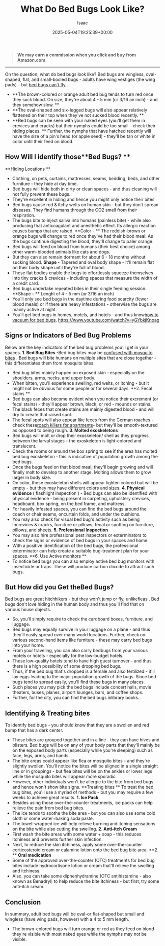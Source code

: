 ﻿---
author: Isaac
layout: post
title: What Do Bed Bugs Look Like?
date: '2025-05-04T19:25:39+00:00'
categories:
- Bed Bugs
- Guide
tags: []
slug: /what-do-bed-bugs-look-like/
lastmod: 2025-05-07T12:21:28+03:00
---
> **We may earn a commission when you click and buy from Amazon.com.**
>

---
On the question, what do bed bugs look like? Bed bugs are wingless, oval-shaped, flat, and small-bodied bugs - adults have wing vestiges (the wing pads) - but
[bed bugs can't fly](https://pestpolicy.com/do-bed-bugs-fly/)
.
- **The brown-colored or orange adult bed bug tends to turn red once they suck blood. On size, they're about 4 - 5 mm (or 3/16 an inch) - and they somehow slow. **
- **The oval-shaped and six-legged bugs will also appear relatively flattened on their top when they've not sucked blood recently. **
- **Bed bugs can be seen with your naked eyes (you'll get them in crevices and cracks) but their nymphs could be too small - check their hiding places. **
Further, the nymphs that have hatched recently will have the size of a pin's head (or apple seed) - they'll be tan or white in color until their feed on blood.
## How Will I identify those**Bed Bugs? **
**Hiding Locations **
- Clothing, on pets, curtains, mattresses, seams, bedding, beds, and other furniture - they hide at day time.
- Bed bugs will hide both in dirty or clean spaces - and thus cleaning will not fully prevent these bugs.
- They're excellent in hiding and hence you might only notice their bites
- Bed bugs cause red & itchy welts on human skin - but they don't spread diseases. They find humans through the CO2 smell from their respiration.
- The bugs bite to inject saliva into humans (painless bite) - while also producing that anticoagulant and anesthetic effect. Its allergic reaction causes bumps that are raised.
**Color - **
The reddish-brown or orange bugs will change to red once they've had their blood meal. As the bugs continue digesting the blood, they'll change to paler orange.
- Bed bugs will feed on blood from humans (their best choice) among other warm-blooded animals like cats and dogs.
- But they can also remain dormant for about 6 - 18 months without sucking blood.
**Shape -**
Tapered and oval body shape - it'll remain flat on their body shape until they're full of blood.
- These flat bodies enable the bugs to effortlessly squeeze themselves into tiny cracks & crevices - including spaces that measure the width of a credit card.
- Bed bugs undertake repeated bites in their single feeding session.
**Shape - **
Lenght of 4 - 5 mm (or 3/16 an inch)
- You'll only see bed bugs in the daytime during food scarcity (fewer blood meals) or if there are heavy infestations - otherwise the bugs are mainly active at night.
- You'll get bed bugs in homes, motels, and hotels - and thus know[how to vacuum for bed bugs](https://pestpolicy.com/best-vacuums-for-bed-bugs/).
https://www.youtube.com/watch?v=yGYbkjKnoag
## Signs or Indicators of Bed Bug Problems
Below are the key indicators of the bed bug problems you'll get in your spaces.
**1. Bed Bug Bites**
-Bed bug bites may be
[confused with mosquito bites](https://pestpolicy.com/bed-bug-bites-vs-mosquito-bites/)
. Bed bugs will bite humans on multiple sites that are close together - this differentiates them from mosquito bites.
- Bed bug bites mainly happen on exposed skin - especially on the shoulders, arms, necks, and upper body.
- When bitten, you'll experience swelling, red welts, or itching - but it might not be obvious for some people or for several days.
**2. Fecal stains **
- Bed bugs can also become evident when you notice their excrement (or fecal stains) - they'll appear brown, black, or red - mounds or stains.
- The black feces that create stains are mainly digested blood - and will dry to create that raised spot.
- The fecal spots will also appear like feces from the German roaches - check these[roach killers for apartments](https://pestpolicy.com/best-roach-killer-for-apartments/)- but they'll be smooth-textured as opposed to being rough.
**3. Molted exoskeletons**
- Bed bugs will molt or drop their exoskeleton/ shell as they progress between the larval stages - the exoskeleton is light-colored and translucent.
- Check the rooms or around the box spring to see if the area has molted bed bug exoskeleton - this is indicative of population growth among the bed bugs.
- Once the bugs feed on that blood meal, they'll begin growing and will finally molt to develop to another stage. Molting allows them to grow larger in body size.
- On color, these exoskeleton shells will appear lighter-colored but will be empty - but they may have different colors and sizes.
**4. Physical evidence**
(
flashlight inspection
) - Bed bugs can also be identified with physical evidence - being present in carpeting, upholstery crevices, headboard, box spring, on the bed frame, and mattress.
- For heavily infested spaces, you can find the bed bugs around the coach or chair seams, oncurtain folds, and under the cushions.
- You may also check for visual bed bug's activity such as being increvices & cracks, furniture or pillows, fecal or spotting on furniture, pillows, and sheets.
**5. Professional Inspection**
- You may also hire professional pest inspectors or exterminators to check the signs or evidence of bed bugs in your spaces and home.
- With a positive identification of the bed bugs, the professional exterminator can help create a suitable bug-treatment plan for your spaces.
**6. Use Active monitors **
- To notice bed bugs you can also employ active bed bug monitors with insecticide or traps. These will produce carbon dioxide to attract such bugs.
## But How did you Get theBed Bugs?
Bed bugs are great hitchhikers - but they
[won't jump or fly, unlikefleas](https://pestpolicy.com/do-fleas-have-wings/)
. Bed bugs don't love hiding in the human body and thus you'll find that on various house objects.
- So, you'll simply require to check the cardboard boxes, furniture, and luggage.
- Bed bugs may equally survive in your luggage on a plane - and thus they'll easily spread over many world locations.
Further, check on various second-hand items like furniture - these may carry bed bugs into your home.
- From your traveling, you can also carry bedbugs from your various motels or hotels - especially for the low-budget hotels.
- These low-quality hotels tend to have high guest turnover - and thus there is a high possibility of some dropping bed bugs.
- Thus, if the bed bug that's dropped is a female and also fertilized - it'll lay eggs leading to the major population growth of the bugs.
Since bed bugs tend to spread easily, you'll find these bugs in many places.
- Such places you may pick the bed bugs include concert halls, movie theaters, buses, planes, airport lounges, bars, and coffee shops.
- Further, for the city, you can find the bed bugs inlibrary books.
## Identifying & Treating bites
To identify bed bugs - you should know that they are a swollen and red bump that has a dark center.
- These bites are grouped together and in a line - they can have hives and blisters.
Bed bugs will be on any of your body parts that they'll mainly be on the exposed body parts (especially while you're sleeping) such as face, legs, arms, and hands.
- The bite areas could appear like flea or mosquito bites - and they're slightly swollen.
You'll notice the bites will be aligned in a single straight line or in groupings - but flea bites will be on the ankles or lower legs while the mosquito bites will appear more sporadic.
- However, other individuals won't be allergic to the bite from bed bugs and hence won't show bite signs.
**Treating bites **
To treat the bed bug bites, you'll use a myriad of methods - but you may require a few weeks to achieve great results.
**1. Ice Pack**
- Besides using those over-the-counter treatments, ice packs can help relieve the pain from bed bug bites.
- The ice tends to soothe the bite area - but you can also use some cold cloth or some water+baking soda paste.
- The towel-wrapped ice will help relieve burning and itching sensations on the bite while also cutting the swelling.
**2. Anti-itch Cream**
- First wash the bite areas with some water + soap - this reduces itchiness and prevents further skin infection.
- Next, to reduce the skin itchiness, apply some over-the-counter corticosteroid cream or calamine lotion onto the bed bug bite area.
**2. **
**Oral medication**
- Some of the approved over-the-counter (OTC) treatments for bed bug bites include hydrocortisone lotion or cream that'll relieve the swelling and itchiness.
- Also, you can take some diphenhydramine (OTC antihistamine - also known as Benadryl) to help reduce the bite itchiness - but first, try some anti-itch cream.
## Conclusion
In summary, adult bed bugs will be oval-or flat-shaped but small and wingless (have wing pads, however) with a 4 to 5 mm length.
- The brown-colored bugs will turn orange or red as they feed on blood - they're visible with most naked eyes while the nymphs may not be visible.